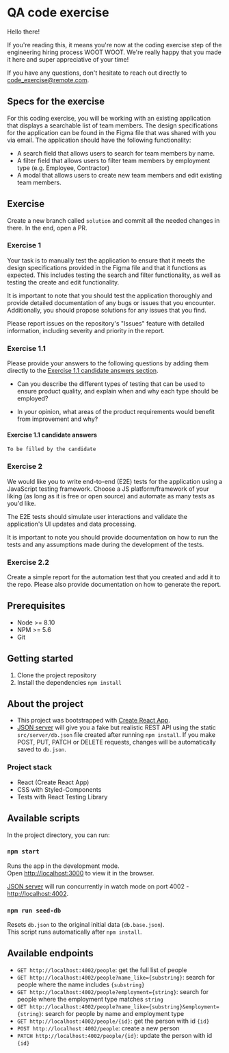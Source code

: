 # QA code exercise

Hello there!

If you're reading this, it means you're now at the coding exercise step of the engineering hiring process WOOT WOOT. We're really happy that you made it here and super appreciative of your time!

If you have any questions, don't hesitate to reach out directly to code_exercise@remote.com.

## Specs for the exercise

For this coding exercise, you will be working with an existing application that displays a searchable list of team members. The design specifications for the application can be found in the Figma file that was shared with you via email. The application should have the following functionality:

- A search field that allows users to search for team members by name.
- A filter field that allows users to filter team members by employment type (e.g. Employee, Contractor)
- A modal that allows users to create new team members and edit existing team members.

## Exercise

Create a new branch called `solution` and commit all the needed changes in there. In the end, open a PR.

### Exercise 1

Your task is to manually test the application to ensure that it meets the design specifications provided in the Figma file and that it functions as expected. This includes testing the search and filter functionality, as well as testing the create and edit functionality.

It is important to note that you should test the application thoroughly and provide detailed documentation of any bugs or issues that you encounter. Additionally, you should propose solutions for any issues that you find.

Please report issues on the repository's "Issues" feature with detailed information, including severity and priority in the report.

### Exercise 1.1

Please provide your answers to the following questions by adding them directly to the [Exercise 1.1 candidate answers section](#candidate_answers).

- Can you describe the different types of testing that can be used to ensure product quality, and explain when and why each type should be employed?

- In your opinion, what areas of the product requirements would benefit from improvement and why?

<a name="candidate_answers"></a>

#### Exercise 1.1 candidate answers

`To be filled by the candidate`

### Exercise 2

We would like you to write end-to-end (E2E) tests for the application using a JavaScript testing framework. Choose a JS platform/framework of your liking (as long as it is free or open source) and automate as many tests as you'd like.

The E2E tests should simulate user interactions and validate the application's UI updates and data processing.

It is important to note you should provide documentation on how to run the tests and any assumptions made during the development of the tests.

### Exercise 2.2

Create a simple report for the automation test that you created and add it to the repo. Please also provide documentation on how to generate the report.

## Prerequisites

- Node >= 8.10
- NPM >= 5.6
- Git

## Getting started

1. Clone the project repository
2. Install the dependencies `npm install`

## About the project

- This project was bootstrapped with [Create React App](https://github.com/facebook/create-react-app).
- [JSON server](https://github.com/typicode/json-server) will give you a fake but realistic REST API using the static `src/server/db.json` file created after running `npm install`. If you make POST, PUT, PATCH or DELETE requests, changes will be automatically saved to `db.json`.

### Project stack

- React (Create React App)
- CSS with Styled-Components
- Tests with React Testing Library

## Available scripts

In the project directory, you can run:

### `npm start`

Runs the app in the development mode.\
Open [http://localhost:3000](http://localhost:3000) to view it in the browser.

[JSON server](https://github.com/typicode/json-server) will run concurrently in watch mode on port 4002 - [http://localhost:4002](http://localhost:4002).

### `npm run seed-db`

Resets `db.json` to the original initial data (`db.base.json`).\
This script runs automatically after `npm install`.

## Available endpoints

- `GET http://localhost:4002/people`: get the full list of people
- `GET http://localhost:4002/people?name_like={substring}`: search for people where the name includes `{substring}`
- `GET http://localhost:4002/people?employment={string}`: search for people where the employment type matches `string`
- `GET http://localhost:4002/people?name_like={substring}&employment={string}`: search for people by name and employment type
- `GET http://localhost:4002/people/{id}`: get the person with id `{id}`
- `POST http://localhost:4002/people`: create a new person
- `PATCH http://localhost:4002/people/{id}`: update the person with id `{id}`
